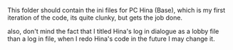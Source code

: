 This folder should contain the ini files for PC Hina (Base), which is my first iteration of the code, its quite clunky, but gets the job done.

also, don't mind the fact that I titled Hina's log in dialogue as a lobby file than a log in file, when I redo Hina's code in the future I may change it.
